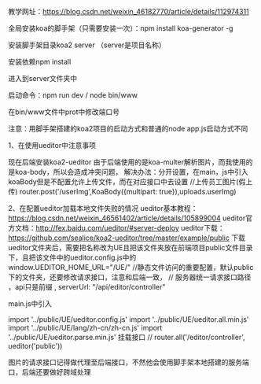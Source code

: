 教学网址：https://blog.csdn.net/weixin_46182770/article/details/112974311

全局安装koa的脚手架（只需要安装一次）：npm install koa-generator -g

安装脚手架目录koa2 server （server是项目名称）

安装依赖npm install

进入到server文件夹中

启动命令：npm run dev    /    node bin/www

在bin/www文件中prot中修改端口号

注意：用脚手架搭建的koa2项目的启动方式和普通的node app.js启动方式不同


1、在使用ueditor中注意事项

现在后端安装koa2-ueditor
由于后端使用的是koa-multer解析图片，而我使用的是koa-body，所以会造成冲突问题，
解决办法：分开设置，在main，js中引入koaBody但是不配置允许上传文件，而在对应接口中去设置
//上传员工图片(假上传)
router.post('/userImg',KoaBody({multipart: true}),uploads.userImg)

2、在配置ueditor加载本地文件失败的情况
ueditor基本教程：https://blog.csdn.net/weixin_46561402/article/details/105899004
ueditor官方文档：http://fex.baidu.com/ueditor/#server-deploy
ueditor下载：https://github.com/sealice/koa2-ueditor/tree/master/example/public
下载ueditor文件夹后，需要把名称改为UE且把该文件夹放在前端项目public文件目录下，且把该文件中的ueditor.config.js中的
 window.UEDITOR_HOME_URL="/UE/" //静态文件访问的重要配置，默认public下的文件夹，还要修改请求接口，注意和后端一致，
// 服务器统一请求接口路径 ，api只是前缀
 , serverUrl: "/api/editor/controller"

main.js中引入

import '../public/UE/ueditor.config.js'
import '../public/UE/ueditor.all.min.js'
import '../public/UE/lang/zh-cn/zh-cn.js'
import '../public/UE/ueditor.parse.min.js'
挂载接口
// router.all('/editor/controller', ueditor('public'))

图片的请求接口记得做代理至后端接口，不然他会使用脚手架本地搭建的服务端口，后端还要做好跨域处理

